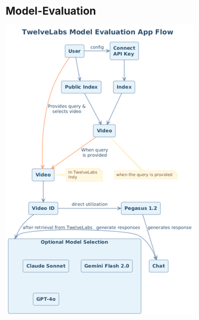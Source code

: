 # Model-Evaluation

![](https://github.com/Hrishikesh332/Model-Evaluation/blob/main/src/flow-model-eval.png)
